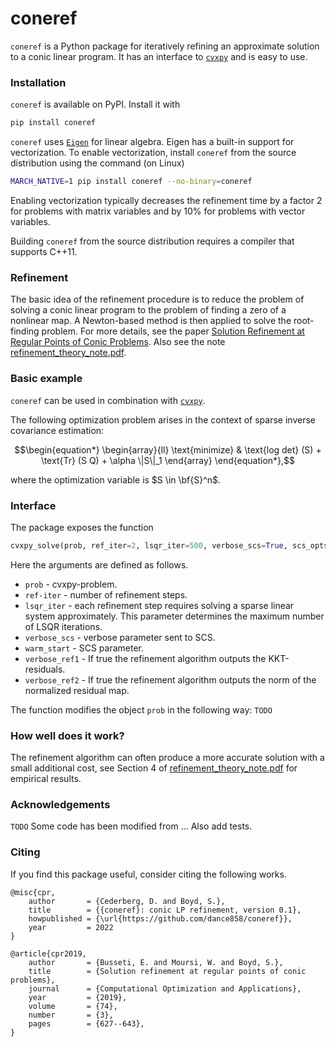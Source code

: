 # coneref

`coneref` is a Python package for iteratively refining an approximate solution to a conic linear program. It has an interface to [`cvxpy`](https://www.cvxpy.org) and is easy to use.

### Installation
`coneref` is available on PyPI. Install it with

```bash
pip install coneref
```
`coneref` uses [`Eigen`](https://eigen.tuxfamily.org/index.php?title=Main_Page) for linear algebra. Eigen has a built-in support for vectorization. To enable vectorization, install `coneref` from the source distribution using the command (on Linux)
```bash
MARCH_NATIVE=1 pip install coneref --no-binary=coneref
```
Enabling vectorization typically decreases the refinement time by a factor 2 for problems with matrix variables and by 10% for problems with vector variables.

Building `coneref` from the source distribution requires a compiler that supports C++11.

### Refinement
The basic idea of the refinement procedure is to reduce the problem of solving a conic linear program to the problem of finding a zero of a nonlinear map. A Newton-based method is then applied to solve the root-finding problem. For more details, see the paper [Solution Refinement at Regular Points of Conic Problems](https://web.stanford.edu/~boyd/papers/cone_prog_refine.html). Also see the note [refinement_theory_note.pdf](https://github.com/dance858/coneref/blob/main/refinement_theory_note.pdf). 


### Basic example
`coneref` can be used in combination with [`cvxpy`](https://www.cvxpy.org). 

The following optimization problem arises in the context of sparse inverse covariance estimation:

$$\begin{equation*} \begin{array}{ll} \text{minimize} & \text{log det}  (S) + \text{Tr} (S Q) + \alpha \|S\|_1 \end{array} \end{equation*},$$

where the optimization variable is $S \in \bf{S}^n$.

### Interface
The package exposes the function
```python
cvxpy_solve(prob, ref_iter=2, lsqr_iter=500, verbose_scs=True, scs_opts={}, warmstart=False, verbose_ref1=True, verbose_ref2=True).
```
Here the arguments are defined as follows.
* `prob` - cvxpy-problem.
* `ref-iter` - number of refinement steps.
* `lsqr_iter` - each refinement step requires solving a sparse linear system approximately. This parameter determines the maximum number of LSQR                     iterations.
* `verbose_scs` - verbose parameter sent to SCS.
* `warm_start` - SCS parameter.
* `verbose_ref1` - If true the refinement algorithm outputs the KKT-residuals.
* `verbose_ref2` - If true the refinement algorithm outputs the norm of the normalized residual map.

The function modifies the object `prob` in the following way: `TODO`


### How well does it work?
The refinement algorithm can often produce a more accurate solution with a small additional cost, see Section 4 of [refinement_theory_note.pdf](https://github.com/dance858/coneref/blob/main/refinement_theory_note.pdf) for empirical results.

### Acknowledgements
`TODO` Some code has been modified from ... 
Also add tests.

### Citing
If you find this package useful, consider citing the following works.

```
@misc{cpr,
    author       = {Cederberg, D. and Boyd, S.},
    title        = {{coneref}: conic LP refinement, version 0.1},
    howpublished = {\url{https://github.com/dance858/coneref}},
    year         = 2022
}

@article{cpr2019,
    author       = {Busseti, E. and Moursi, W. and Boyd, S.},
    title        = {Solution refinement at regular points of conic problems},
    journal      = {Computational Optimization and Applications},
    year         = {2019},
    volume       = {74},
    number       = {3},
    pages        = {627--643},
}
```

